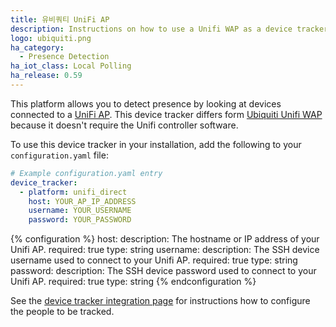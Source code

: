 ```yaml
---
title: 유비쿼티 UniFi AP
description: Instructions on how to use a Unifi WAP as a device tracker.
logo: ubiquiti.png
ha_category:
  - Presence Detection
ha_iot_class: Local Polling
ha_release: 0.59
---
```


This platform allows you to detect presence by looking at devices connected to a [UniFi AP](https://www.ubnt.com/products/#unifi). This device tracker differs form [Ubiquiti Unifi WAP](/integrations/unifi) because it doesn't require the Unifi controller software.

To use this device tracker in your installation, add the following to your `configuration.yaml` file:

```yaml
# Example configuration.yaml entry
device_tracker:
  - platform: unifi_direct
    host: YOUR_AP_IP_ADDRESS
    username: YOUR_USERNAME
    password: YOUR_PASSWORD
```

{% configuration %}
host:
  description: The hostname or IP address of your Unifi AP.
  required: true
  type: string
username:
  description: The SSH device username used to connect to your Unifi AP.
  required: true
  type: string
password:
  description: The SSH device password used to connect to your Unifi AP.
  required: true
  type: string
{% endconfiguration %}

See the [device tracker integration page](/integrations/device_tracker/) for instructions how to configure the people to be tracked.

